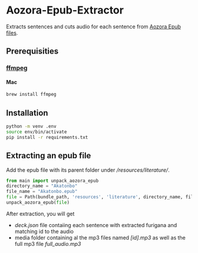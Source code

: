# Aozora-Epub-Extractor
Extracts sentences and cuts audio for each sentence from [Aozora Epub files](https://aozoraroudoku.jp/epub/index.html).

## Prerequisities

### [ffmpeg](https://www.ffmpeg.org/)

#### Mac
```bash
brew install ffmpeg
```

## Installation

```bash
python -m venv .env
source env/bin/activate
pip install -r requirements.txt
```
## Extracting an epub file
Add the epub file with its parent folder under */resources/literature/*.

```python
from main import unpack_aozora_epub
directory_name = "Akatonbo"
file_name = "Akatonbo.epub"
file = Path(bundle_path, 'resources', 'literature', directory_name, file_name)
unpack_aozora_epub(file)
```

After extraction, you will get
- *deck.json* file contaiing each sentence with extracted furigana and matching id to the audio
- media folder containing al the mp3 files named *[id].mp3* as well as the full mp3 file *full_audio.mp3*
